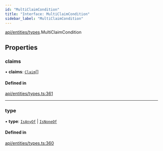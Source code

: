 ```yaml
---
id: "MultiClaimCondition"
title: "Interface: MultiClaimCondition"
sidebar_label: "MultiClaimCondition"
---
```


[api/entities/types](../../../../../modules/API/Entities/Types/Types.md).MultiClaimCondition

## Properties

### claims

• **claims**: [`Claim`](../../../../../modules/API/Entities/Types/Types.md#claim)[]

#### Defined in

[api/entities/types.ts:361](https://github.com/PolymeshAssociation/polymesh-sdk/blob/3cc570ade/src/api/entities/types.ts#L361)

___

### type

• **type**: [`IsAnyOf`](../../../../../enums/API/Entities/Types/ConditionType/ConditionType.md#isanyof) \| [`IsNoneOf`](../../../../../enums/API/Entities/Types/ConditionType/ConditionType.md#isnoneof)

#### Defined in

[api/entities/types.ts:360](https://github.com/PolymeshAssociation/polymesh-sdk/blob/3cc570ade/src/api/entities/types.ts#L360)

